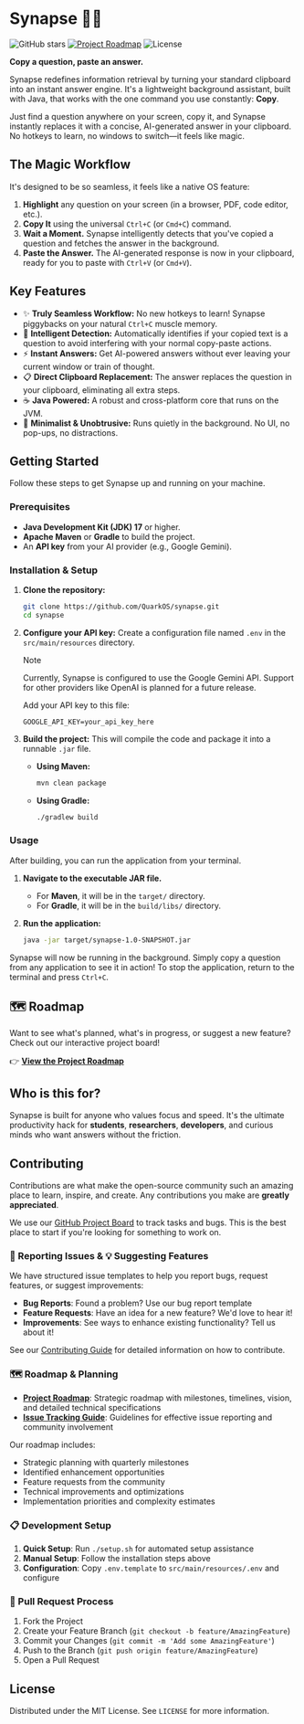 # Synapse 🧠✨

![GitHub stars](https://img.shields.io/github/stars/QuarkOS/synapse?style=flat-square)
[![Project Roadmap](https://img.shields.io/badge/Project-Roadmap-7B68EE?style=flat-square)](https://github.com/users/QuarkOS/projects/1/views/1)
![License](https://img.shields.io/github/license/QuarkOS/synapse?style=flat-square)

**Copy a question, paste an answer.**

Synapse redefines information retrieval by turning your standard clipboard into an instant answer engine. It's a lightweight background assistant, built with Java, that works with the one command you use constantly: **Copy**.

Just find a question anywhere on your screen, copy it, and Synapse instantly replaces it with a concise, AI-generated answer in your clipboard. No hotkeys to learn, no windows to switch—it feels like magic.



## The Magic Workflow

It's designed to be so seamless, it feels like a native OS feature:

1.  **Highlight** any question on your screen (in a browser, PDF, code editor, etc.).
2.  **Copy It** using the universal `Ctrl+C` (or `Cmd+C`) command.
3.  **Wait a Moment.** Synapse intelligently detects that you've copied a question and fetches the answer in the background.
4.  **Paste the Answer.** The AI-generated response is now in your clipboard, ready for you to paste with `Ctrl+V` (or `Cmd+V`).

## Key Features

*   ✨ **Truly Seamless Workflow:** No new hotkeys to learn! Synapse piggybacks on your natural `Ctrl+C` muscle memory.
*   🧠 **Intelligent Detection:** Automatically identifies if your copied text is a question to avoid interfering with your normal copy-paste actions.
*   ⚡ **Instant Answers:** Get AI-powered answers without ever leaving your current window or train of thought.
*   📋 **Direct Clipboard Replacement:** The answer replaces the question in your clipboard, eliminating all extra steps.
*   ☕ **Java Powered:** A robust and cross-platform core that runs on the JVM.
*   🤫 **Minimalist & Unobtrusive:** Runs quietly in the background. No UI, no pop-ups, no distractions.

## Getting Started

Follow these steps to get Synapse up and running on your machine.

### Prerequisites

*   **Java Development Kit (JDK) 17** or higher.
*   **Apache Maven** or **Gradle** to build the project.
*   An **API key** from your AI provider (e.g., Google Gemini).

### Installation & Setup

1.  **Clone the repository:**
    ```sh
    git clone https://github.com/QuarkOS/synapse.git
    cd synapse
    ```

2.  **Configure your API key:**
    Create a configuration file named `.env` in the `src/main/resources` directory. 
    
    > [!NOTE]
    > Currently, Synapse is configured to use the Google Gemini API. Support for other providers like OpenAI is planned for a future release.

    Add your API key to this file:
    ```properties
    GOOGLE_API_KEY=your_api_key_here
    ```

3.  **Build the project:**
    This will compile the code and package it into a runnable `.jar` file.

    *   **Using Maven:**
        ```sh
        mvn clean package
        ```
    *   **Using Gradle:**
        ```sh
        ./gradlew build
        ```

### Usage

After building, you can run the application from your terminal.

1.  **Navigate to the executable JAR file.**
    *   For **Maven**, it will be in the `target/` directory.
    *   For **Gradle**, it will be in the `build/libs/` directory.

2.  **Run the application:**
    ```sh
    java -jar target/synapse-1.0-SNAPSHOT.jar
    ```

Synapse will now be running in the background. Simply copy a question from any application to see it in action! To stop the application, return to the terminal and press `Ctrl+C`.

## 🗺️ Roadmap

Want to see what's planned, what's in progress, or suggest a new feature? Check out our interactive project board!

👉 **[View the Project Roadmap](https://github.com/users/QuarkOS/projects/1/views/1)**

## Who is this for?

Synapse is built for anyone who values focus and speed. It's the ultimate productivity hack for **students**, **researchers**, **developers**, and curious minds who want answers without the friction.

## Contributing

Contributions are what make the open-source community such an amazing place to learn, inspire, and create. Any contributions you make are **greatly appreciated**.

We use our [GitHub Project Board](https://github.com/users/QuarkOS/projects/1/views/1) to track tasks and bugs. This is the best place to start if you're looking for something to work on.

### 🐛 Reporting Issues & 💡 Suggesting Features

We have structured issue templates to help you report bugs, request features, or suggest improvements:

- **Bug Reports**: Found a problem? Use our bug report template
- **Feature Requests**: Have an idea for a new feature? We'd love to hear it!  
- **Improvements**: See ways to enhance existing functionality? Tell us about it!

See our [Contributing Guide](CONTRIBUTING.md) for detailed information on how to contribute.

### 🗺️ Roadmap & Planning

- **[Project Roadmap](ROADMAP.md)**: Strategic roadmap with milestones, timelines, vision, and detailed technical specifications
- **[Issue Tracking Guide](ISSUE_TRACKING.md)**: Guidelines for effective issue reporting and community involvement

Our roadmap includes:
- Strategic planning with quarterly milestones
- Identified enhancement opportunities  
- Feature requests from the community
- Technical improvements and optimizations
- Implementation priorities and complexity estimates

### 📋 Development Setup

1. **Quick Setup**: Run `./setup.sh` for automated setup assistance
2. **Manual Setup**: Follow the installation steps above
3. **Configuration**: Copy `.env.template` to `src/main/resources/.env` and configure

### 📝 Pull Request Process

1.  Fork the Project
2.  Create your Feature Branch (`git checkout -b feature/AmazingFeature`)
3.  Commit your Changes (`git commit -m 'Add some AmazingFeature'`)
4.  Push to the Branch (`git push origin feature/AmazingFeature`)
5.  Open a Pull Request

## License

Distributed under the MIT License. See `LICENSE` for more information.

